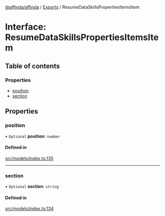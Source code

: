[@affinda/affinda](../README.md) / [Exports](../modules.md) / ResumeDataSkillsPropertiesItemsItem

# Interface: ResumeDataSkillsPropertiesItemsItem

## Table of contents

### Properties

- [position](ResumeDataSkillsPropertiesItemsItem.md#position)
- [section](ResumeDataSkillsPropertiesItemsItem.md#section)

## Properties

### position

• `Optional` **position**: `number`

#### Defined in

[src/models/index.ts:135](https://github.com/affinda/affinda-typescript/blob/12596da/src/models/index.ts#L135)

___

### section

• `Optional` **section**: `string`

#### Defined in

[src/models/index.ts:134](https://github.com/affinda/affinda-typescript/blob/12596da/src/models/index.ts#L134)
